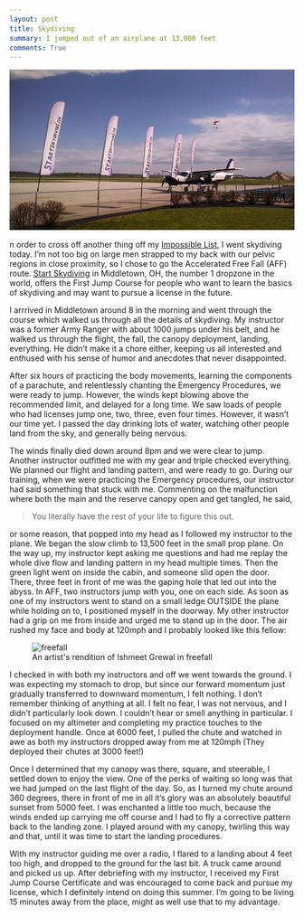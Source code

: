 ```yaml
---
layout: post
title: Skydiving
summary: I jumped out of an airplane at 13,000 feet
comments: True
---
```

![Skydiving](/assets/skydiving.jpg)

n order to cross off another thing off my [Impossible List](/impossible), I went skydiving today. I’m not too big on large men strapped to my back with our pelvic regions in close proximity, so I chose to go the Accelerated Free Fall (AFF) route. [Start Skydiving](http://www.startskydiving.com/) in Middletown, OH, the number 1 dropzone in the world, offers the First Jump Course for people who want to learn the basics of skydiving and may want to pursue a license in the future.

I arrrived in Middletown around 8 in the morning and went through the course which walked us through all the details of skydiving. My instructor was a former Army Ranger with about 1000 jumps under his belt, and he walked us through the flight, the fall, the canopy deployment, landing, everything. He didn’t make it a chore either, keeping us all interested and enthused with his sense of humor and anecdotes that never disappointed.

After six hours of practicing the body movements, learning the components of a parachute, and relentlessly chanting the Emergency Procedures, we were ready to jump. However, the winds kept blowing above the recommended limit, and delayed for a long time. We saw loads of people who had licenses jump one, two, three, even four times. However, it wasn’t our time yet. I passed the day drinking lots of water, watching other people land from the sky, and generally being nervous.

The winds finally died down around 8pm and we were clear to jump. Another instructor outfitted me with my gear and triple checked everything. We planned our flight and landing pattern, and were ready to go. During our training, when we were practicing the Emergency procedures, our instructor had said something that stuck with me. Commenting on the malfunction where both the main and the reserve canopy open and get tangled, he said,

> You literally have the rest of your life to figure this out.

or some reason, that popped into my head as I followed my instructor to the plane. We began the slow climb to 13,500 feet in the small prop plane. On the way up, my instructor kept asking me questions and had me replay the whole dive flow and landing pattern in my head multiple times. Then the green light went on inside the cabin, and someone slid open the door. There, three feet in front of me was the gaping hole that led out into the abyss. In AFF, two instructors jump with you, one on each side. As soon as one of my instructors went to stand on a small ledge OUTSIDE the plane while holding on to, I positioned myself in the doorway. My other instructor had a grip on me from inside and urged me to stand up in the door. The air rushed my face and body at 120mph and I probably looked like this fellow:

<figure>
    <img width="300" src='http://i.imgur.com/w8VNE8x.jpg' alt='freefall' />
    <figcaption>An artist's rendition of Ishmeet Grewal in freefall</figcaption>
</figure>

I checked in with both my instructors and off we went towards the ground. I was expecting my stomach to drop, but since our forward momentum just gradually transferred to downward momentum, I felt nothing. I don’t remember thinking of anything at all. I felt no fear, I was not nervous, and I didn’t particularly look down. I couldn’t hear or smell anything in particular. I focused on my altimeter and completing my practice touches to the deployment handle. Once at 6000 feet, I pulled the chute and watched in awe as both my instructors dropped away from me at 120mph (They deployed their chutes at 3000 feet!)

Once I determined that my canopy was there, square, and steerable, I settled down to enjoy the view. One of the perks of waiting so long was that we had jumped on the last flight of the day. So, as I turned my chute around 360 degrees, there in front of me in all it’s glory was an absolutely beautiful sunset from 5000 feet. I was enchanted a little too much, because the winds ended up carrying me off course and I had to fly a corrective pattern back to the landing zone. I played around with my canopy, twirling this way and that, until it was time to start the landing procedures.

With my instructor guiding me over a radio, I flared to a landing about 4 feet too high, and dropped to the ground for the last bit. A truck came around and picked us up. After debriefing with my instructor, I received my First Jump Course Certificate and was encouraged to come back and pursue my license, which I definitely intend on doing this summer. I’m going to be living 15 minutes away from the place, might as well use that to my advantage.
